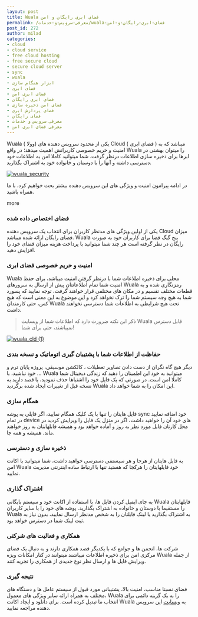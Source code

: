```yaml
---
layout: post
title: Wuala فضای ابری رایگان و امن
permalink: /معرفی-سرویس-و-خدمات/wuala-فضای-ابری-رایگان-و-امن
post_id: 272
author: milad
categories: 
- cloud
- cloud service
- free cloud hosting
- free secure cloud
- secure cloud server
- sync
- wuala
- ابزار همگام سازی
- فضای ابری
- فضای ابری امن
- فضای ابری رایگان
- فضای امن ذخیره سازی
- فضای پردازش ابری
- فضای رایگان
- معرفی سرویس و خدمات
- معرفی فضای ابری امن
---
```


Wuala ( وولا) یکی از محدود سرویس دهنده های Cloud ( فضای ابری ) میباشد که به امنیت و حریم خصوصی کاربرانش اهمیت میدهد؛ در واقع Wuala را میتوان بهشتی در ابرها برای ذخیره سازی اطلاعات درنظر گرفت. شما میتوانید کاملا امن به اطلاعات خود دسترسی داشته و آنها را با دوستان و خانواده خود به اشتراک بگذارید.

[![wuala_security](http://tuxgeek.ir/wp-content/uploads/2013/05/wuala_security-300x162.png)](http://tuxgeek.ir/wp-content/uploads/2013/05/wuala_security.png)

در ادامه پیرامون امنیت و ویژگی های این سرویس دهنده بیشتر بحث خواهیم کرد، با ما همراه باشید.

more

### فضای اختصاص داده شده


یکی از اولین ویژگی های مدنظر کاربران برای انتخاب یک سرویس دهنده Cloud میزان فضای رایگان ارائه شده میباشد. Wuala پنج گیگ فضا برای کاربران خود به صورت رایگان در نظر گرفته است هر چند شما میتوانید با پرداخت هزینه میزان فضای خود را افزایش دهید.


### امنیت و حریم خصوصی فضای ابری


Wuala محلی برای ذخیره اطلاعات شما با درنظر گرفتن امنیت میباشد، برای حفظ امنیت شما تمام اطلاعاتتان پیش از ارسال به سرورهای Wuala رمزنگاری شده و به قطعات مختلف تقسیم و در مکان های مختلفی قرار خواهند گرفت، توجه نمایید که پسورد شما به هیچ وجه سیستم شما را ترک نخواهد کرد و این موضوع به این معنی است که هیچ کس، حتی کارمندان Wuala تحت هیچ شرایطی به اطلاعات شما دسترسی نخواهند داشت.


>ذکر ابن نکته ضرورت دارد که اطلاعات شما از وبسایت Wuala قابل دسترس نمیباشند، حتی برای شما!


[![wuala_cld (1)](http://tuxgeek.ir/wp-content/uploads/2013/05/wuala_cld-1-300x257.png)](http://tuxgeek.ir/wp-content/uploads/2013/05/wuala_cld-1.png)


### حفاظت از اطلاعات شما با پشتیبان گیری اتوماتیک و نسخه بندی


دیگر هیچ گاه نگران از دست دادن تصاویر تعطیلات ، کالکشن موسیقی، پروژه پایان ترم و ... خود نباشید، با Wuala  میتوانید به خود این اطمینان را دهید که زندگی دیجیتال شما کاملا امن است. در صورتی که یک فایل خود را اشتباها حذف نمودید، یا قصد دارید به نسخه قبل از تغییرات ایجاد شده برگردید Wuala این امکان را به شما خواهد داد.


### همگام سازی


فایل هایتان را تنها با یک کلیک همگام نمایید، اگر فایلی به پوشه sync خود اضافه نمایید در تمام device های خود آن را خواهید داشت، اگر در منزل یک فایل را ویرایش کردید در محل کارتان فایل مورد نظر به روز و آماده خواهد بود و همیشه فایلهایتان به روز خواهند ماند. همیشه و همه جا.


### ذخیره سازی و دسترسی


به فایل هایتان از هرجا و هر سیستمی دسترسی خواهید داشت، شما میتوانید با اکانت امن  Wuala خود فایلهایتان را هرکجا که هستید تنها با ارتباط ساده اینترنتی مدیریت نمایید.


### اشتراک گذاری


به جای ایمیل کردن فایل ها، با استفاده از اکانت خود و سیستم بایگانی Wuala فایلهایتان را مستقیما با دوستان و خانواده به اشتراک بگذارید. پوشه های خود را با سایر کاربران Wuala به اشتراک بگذارید یا لینک فایلتان را به شخص مدنظر ارسال نمایید، بدون نیاز به ثبت لینک شما در دسترس خواهد بود.


### همکاری و فعالیت های شرکتی


شرکت ها، انجمن ها و جوامع که با یکدیگر قصد همکاری دارند و به دنبال یک فضای مرکزی امن برای ذخیره اطلاعات میباشند میتوانند در کنار امکانات ویژه Wuala از جمله ویرایش فایل ها و ارسال نظر نوع جدیدی از همکاری را تجربه کنند.


### نتیجه گیری


فضای نسبتا مناسب، امنیت بالا، پشتیبانی مورد قبول از سیستم عامل ها و دستگاه های مختلف به همراه ارائه سایر ویژگی های معمول، Wuala را به یک گزینه دائمی برای انتخاب ما تبدیل کرده است. برای دانلود و ایجاد اکانت Wuala به 
[وبسایت](httpss://www.wuala.com) این سرویس دهنده مراجعه نمایید.
